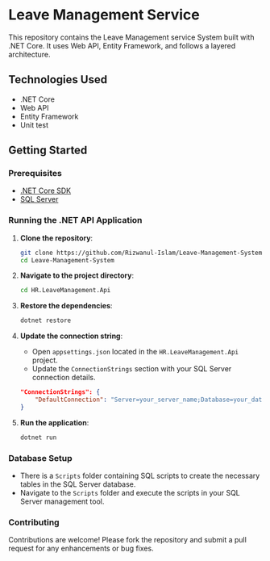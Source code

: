 # Leave Management Service

This repository contains the Leave Management service System built with .NET Core. It uses Web API, Entity Framework, and follows a layered architecture.

## Technologies Used
- .NET Core
- Web API
- Entity Framework
- Unit test

## Getting Started

### Prerequisites
- [.NET Core SDK](https://dotnet.microsoft.com/download/dotnet-core)
- [SQL Server](https://www.microsoft.com/en-us/sql-server/sql-server-downloads)

### Running the .NET API Application

1. **Clone the repository**:
    ```bash
    git clone https://github.com/Rizwanul-Islam/Leave-Management-System.git
    cd Leave-Management-System
    ```

2. **Navigate to the project directory**:
    ```bash
    cd HR.LeaveManagement.Api
    ```

3. **Restore the dependencies**:
    ```bash
    dotnet restore
    ```

4. **Update the connection string**:
    - Open `appsettings.json` located in the `HR.LeaveManagement.Api` project.
    - Update the `ConnectionStrings` section with your SQL Server connection details.

    ```json
    "ConnectionStrings": {
        "DefaultConnection": "Server=your_server_name;Database=your_database_name;User Id=your_username;Password=your_password;"
    }
    ```

5. **Run the application**:
    ```bash
    dotnet run
    ```

### Database Setup

- There is a `Scripts` folder containing SQL scripts to create the necessary tables in the SQL Server database.
- Navigate to the `Scripts` folder and execute the scripts in your SQL Server management tool.

### Contributing

Contributions are welcome! Please fork the repository and submit a pull request for any enhancements or bug fixes.

